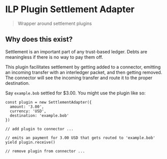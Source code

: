 # ILP Plugin Settlement Adapter

> Wrapper around settlement plugins

## Why does this exist?

Settlement is an important part of any trust-based ledger. Debts are
meaningless if there is no way to pay them off.

This plugin facilitates settlement by getting added to a connector, emitting an incoming
transfer with an interledger packet, and then getting removed. The connector will see the
incoming transfer and route it to the proper destination.

Say `example.bob` settled for $3.00. You might use the plugin like so:

```
const plugin = new SettlementAdapter({
  amount: '3.00',
  currency: 'USD',
  destination: 'example.bob'
})

// add plugin to connector ...

// emits an payment for 3.00 USD that gets routed to 'example.bob'
yield plugin.receive()

// remove plugin from connector ...
```
